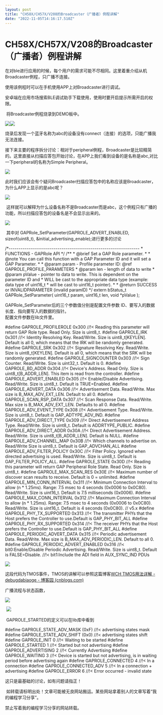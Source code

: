 ```yaml
---
layout: post
title: "CH58X/CH57X/V208的Broadcaster（广播者）例程讲解"
date: "2022-11-05T14:16:17.510Z"
---
```

CH58X/CH57X/V208的Broadcaster（广播者）例程讲解
=====================================

在对ble进行应用的时候，每个用户的需求可能不尽相同。这里着重介绍从机Broadcaster例程，只广播不连接。

使用该例程时可以在手机使用APP上对Broadcaster进行调试。

安卓端在应用市场搜索BLE调试助手下载使用，使用时要开启提示所需开启的权限。

 将Broadcaster例程烧录到DEMO板中。

![](https://img2022.cnblogs.com/blog/3020110/202211/3020110-20221103143151332-2059477016.jpg)![](https://img2022.cnblogs.com/blog/3020110/202211/3020110-20221103143048416-1046468219.png)

烧录后发现一个蓝牙名称为abc的设备没有connect（连接）的选项，只能广播我无法连接。

接下来主要的程序拆分讨论：相对于peripheral例程，Broadcaster是比较精简的。这里直接从扫描应答包开始讨论，在APP上我们看到设备的是名称是abc,对比一下peripheral的名称为Simple Peripheral。

![](https://img2022.cnblogs.com/blog/3020110/202211/3020110-20221104132109430-1137501763.png)

此时我们应该会有个疑问Broadcaster扫描应答包中的名称应该是Broadcaster，为什么APP上显示的是abc呢？

![](https://img2022.cnblogs.com/blog/3020110/202211/3020110-20221104165236838-1171784788.png)

 这样就可以解释为什么设备名称不是Broadcaster而是abc，这个例程只有广播的功能，所以扫描应答包的设备名是不会显示出来的。

![](https://img2022.cnblogs.com/blog/3020110/202211/3020110-20221105135939424-16638259.png)

 其中对 GAPRole\_SetParameter(GAPROLE\_ADVERT\_ENABLED, sizeof(uint8\_t), &initial\_advertising\_enable);进行更多的讨论

/\*\-------------------------------------------------------------------
 \* FUNCTIONS - GAPRole API
 \*/
/\*\*
 \* @brief   Set a GAP Role parameter.
 \*
 \* @note    You can call this function with a GAP Parameter ID and it will set a GAP Parameter.
 \*
 \* @param   param - Profile parameter ID: @ref GAPROLE\_PROFILE\_PARAMETERS
 \* @param   len - length of data to write
 \* @param   pValue - pointer to data to write.  This is dependent on the parameter ID and
 \*                   WILL be cast to the appropriate data type (example: data type of uint16\_t
 \*                   will be cast to uint16\_t pointer).
 \*
 \* @return  SUCCESS or INVALIDPARAMETER (invalid paramID)
 \*/
extern bStatus\_t GAPRole\_SetParameter( uint16\_t param, uint16\_t len, void \*pValue );

GAPRole\_SetParameter后的三个参数值分别是配置文件参数 ID、要写入的数据长度、指向要写入的数据的指针。  
配置文件参数在lib文件里。

#define GAPROLE\_PROFILEROLE                     0x300  //!< Reading this parameter will return GAP Role type. Read Only. Size is uint8\_t.
#define GAPROLE\_IRK                             0x301  //!< Identity Resolving Key. Read/Write. Size is uint8\_t\[KEYLEN\]. Default is all 0, which means that the IRK will be randomly generated.
#define GAPROLE\_SRK                             0x302  //!< Signature Resolving Key. Read/Write. Size is uint8\_t\[KEYLEN\]. Default is all 0, which means that the SRK will be randomly generated.
#define GAPROLE\_SIGNCOUNTER                     0x303  //!< Sign Counter. Read/Write. Size is uint32\_t. Default is 0.
#define GAPROLE\_BD\_ADDR                         0x304  //!< Device's Address. Read Only. Size is uint8\_t\[B\_ADDR\_LEN\]. This item is read from the controller.
#define GAPROLE\_ADVERT\_ENABLED                  0x305  //!< Enable/Disable Advertising. Read/Write. Size is uint8\_t. Default is TRUE=Enabled.
#define GAPROLE\_ADVERT\_DATA                     0x306  //!< Advertisement Data. Read/Write. Max size is B\_MAX\_ADV\_EXT\_LEN. Default to all 0.
#define GAPROLE\_SCAN\_RSP\_DATA                   0x307  //!< Scan Response Data. Read/Write. Max size is B\_MAX\_ADV\_EXT\_LEN. Defaults to all 0.
#define GAPROLE\_ADV\_EVENT\_TYPE                  0x308  //!< Advertisement Type. Read/Write. Size is uint8\_t.  Default is GAP\_ADTYPE\_ADV\_IND.
#define GAPROLE\_ADV\_DIRECT\_TYPE                 0x309  //!< Direct Advertisement Address Type. Read/Write. Size is uint8\_t. Default is ADDRTYPE\_PUBLIC.
#define GAPROLE\_ADV\_DIRECT\_ADDR                 0x30A  //!< Direct Advertisement Address. Read/Write. Size is uint8\_t\[B\_ADDR\_LEN\]. Default is NULL.
#define GAPROLE\_ADV\_CHANNEL\_MAP                 0x30B  //!< Which channels to advertise on. Read/Write Size is uint8\_t. Default is GAP\_ADVCHAN\_ALL
#define GAPROLE\_ADV\_FILTER\_POLICY               0x30C  //!< Filter Policy. Ignored when directed advertising is used. Read/Write. Size is uint8\_t. Default is GAP\_FILTER\_POLICY\_ALL.
#define GAPROLE\_STATE                           0x30D  //!< Reading this parameter will return GAP Peripheral Role State. Read Only. Size is uint8\_t.
#define GAPROLE\_MAX\_SCAN\_RES                    0x30E  //!< Maximum number of discover scan results to receive. Default is 0 = unlimited.
#define GAPROLE\_MIN\_CONN\_INTERVAL               0x311  //!< Minimum Connection Interval to allow (n \* 1.25ms).  Range: 7.5 msec to 4 seconds (0x0006 to 0x0C80). Read/Write. Size is uint16\_t. Default is 7.5 milliseconds (0x0006).
#define GAPROLE\_MAX\_CONN\_INTERVAL               0x312  //!< Maximum Connection Interval to allow (n \* 1.25ms).  Range: 7.5 msec to 4 seconds (0x0006 to 0x0C80). Read/Write. Size is uint16\_t. Default is 4 seconds (0x0C80).
// v5.x
#define GAPROLE\_PHY\_TX\_SUPPORTED                0x313  //!< The transmitter PHYs that the Host prefers the Controller to use.Default is GAP\_PHY\_BIT\_ALL
#define GAPROLE\_PHY\_RX\_SUPPORTED                0x314  //!< The receiver PHYs that the Host prefers the Controller to use.Default is GAP\_PHY\_BIT\_ALL
#define GAPROLE\_PERIODIC\_ADVERT\_DATA            0x315  //!< Periodic advertisement Data. Read/Write. Max size is B\_MAX\_ADV\_PERIODIC\_LEN. Default to all 0.
#define GAPROLE\_PERIODIC\_ADVERT\_ENABLED         0x316  //!< bit0:Enable/Disable Periodic Advertising. Read/Write. Size is uint8\_t. Default is FALSE=Disable.
                                                       //!< bit1:Include the ADI field in AUX\_SYNC\_IND PDUs

![](https://img2022.cnblogs.com/blog/3020110/202211/3020110-20221105144242592-1286500766.png)

这段代码为TMOS事件，TMOS的讲解可以参照这篇博客[WCH TMOS用法详解 - debugdabiaoge - 博客园 (cnblogs.com)](https://www.cnblogs.com/debugdabiaoge/p/15775521.html)

广播流程与状态函数，

![](https://img2022.cnblogs.com/blog/3020110/202211/3020110-20221105150531253-873543219.png)

 ![](https://img2022.cnblogs.com/blog/3020110/202211/3020110-20221105150556846-532219932.png)

 GAPROLE\_STARTED的定义可以在lib库中看到

#define GAPROLE\_STATE\_ADV\_MASK             (0xF)    //!< advertising states mask
#define GAPROLE\_STATE\_ADV\_SHIFT            (0x0)    //!< advertising states shift
#define GAPROLE\_INIT                        0       //!< Waiting to be started
#define GAPROLE\_STARTED                     1       //!< Started but not advertising
#define GAPROLE\_ADVERTISING                 2       //!< Currently Advertising
#define GAPROLE\_WAITING                     3       //!< Device is started but not advertising, is in waiting period before advertising again
#define GAPROLE\_CONNECTED                   4       //!< In a connection
#define GAPROLE\_CONNECTED\_ADV               5       //!< In a connection + advertising
#define GAPROLE\_ERROR                       6       //!< Error occurred - invalid state

这只是最基础的讨论，如有问题请指正！

 如转载请标明出处！文章可能被无良网站搬运。某些网站拿着别人的文章写着“我的编程学习分享”。

禁止写着我的编程学习分享的网站转载。